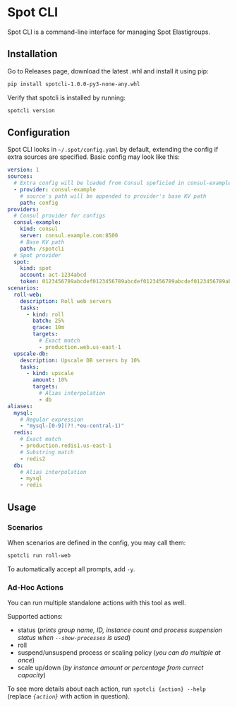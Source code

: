 
# Spot CLI

Spot CLI is a command-line interface for managing Spot Elastigroups.

## Installation

Go to Releases page, download the latest .whl and install it using pip:

```bash
pip install spotcli-1.0.0-py3-none-any.whl
```

Verify that spotcli is installed by running:

```bash
spotcli version
```

## Configuration

Spot CLI looks in `~/.spot/config.yaml` by default, extending the config if extra sources are specified. Basic config may look like this:

```yaml
version: 1
sources:
  # Extra config will be loaded from Consul speficied in consul-example provider
  - provider: consul-example
    # source's path will be appended to provider's base KV path
    path: config
providers:
  # Consul provider for configs
  consul-example:
    kind: consul
    server: consul.example.com:8500
    # Base KV path
    path: /spotcli
  # Spot provider
  spot:
    kind: spot
    account: act-1234abcd
    token: 0123456789abcdef0123456789abcdef0123456789abcdef0123456789abcdef
scenarios:
  roll-web:
    description: Roll web servers
    tasks:
      - kind: roll
        batch: 25%
        grace: 10m
        targets:
          # Exact match
          - production.web.us-east-1
  upscale-db:
    description: Upscale DB servers by 10%
    tasks:
      - kind: upscale
        amount: 10%
        targets:
          # Alias interpolation
          - db
aliases:
  mysql:
    # Regular expression
    - "mysql-[0-9](?!.*eu-central-1)"
  redis:
    # Exact match
    - production.redis1.us-east-1
    # Substring match
    - redis2
  db:
    # Alias interpolation
    - mysql
    - redis
```

## Usage

### Scenarios

When scenarios are defined in the config, you may call them:

```bash
spotcli run roll-web
```

To automatically accept all prompts, add `-y`.

### Ad-Hoc Actions

You can run multiple standalone actions with this tool as well.

Supported actions:
- status (*prints group name, ID, instance count and process suspension status when `--show-processes` is used*)
- roll
- suspend/unsuspend process or scaling policy (*you can do multiple at once*)
- scale up/down (*by instance amount or percentage from currect capacity*)

To see more details about each action, run `spotcli {action} --help` (replace *`{action}`* with action in question).

